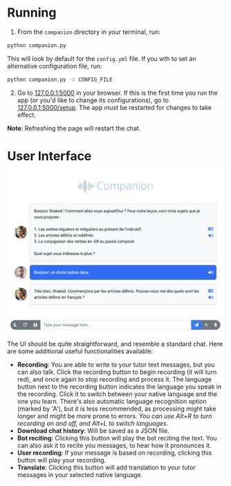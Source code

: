 # Running
1. From the `companion` directory in your terminal, run:
```bash
python companion.py
```
This will look by default for the `config.yml` file. If you wth to set an alternative configuration file, run:
```bash
python companion.py -c CONFIG_FILE
```

2. Go to [127.0.0.1:5000](http://127.0.0.1:5000) in your browser.
If this is the first time you run the app (or you'd like to change its configurations), 
go to [127.0.0.1:5000/setup](http://127.0.0.1:5000/setup). The app must be restarted
for changes to take effect.

**Note**: Refreshing the page will restart the chat.


# User Interface

![ui](screen.png)


The UI should be quite straightforward, and resemble a standard chat. Here are some additional 
useful functionalities available:

* **Recording**: You are able to write to your tutor text messages, but you can also talk. Click the 
recording button to begin recording (it will turn red), and once again to stop recording and process it.
The language button next to the recording button indicates the language you speak in the recording. Click it to
switch between your native language and the one you learn. There's also automatic language recognition option
(marked by 'A'), but it is less recommended, as processing might take longer and might be more prone to errors.
_You can use Alt+R to turn recording on and off, and Alt+L to switch languages._
* **Download chat history**: Will be saved as a JSON file.
* **Bot reciting**: Clicking this button will play the bot reciting the text. You can also ask it to recite
you messages, to hear how it pronounces it.
* **User recording**: If your message is based on recording, clicking this button will play your recording.
* **Translate**: Clicking this button will add translation to your tutor messages in your selected native language.
